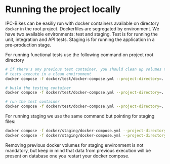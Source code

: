 
# Running the project locally 
IPC-Bikes can be easiliy run with docker containers available on directory `docker`
in the root project. Dockerfiles are segregated by environment. We have  two 
available environments: test and staging. Test is for running the unit, integration
and API tests. Staging is for running the application in a pre-production 
stage. 

For running functional tests use the following command on project 
root directory

```bash
# if there's any previous test container, you should clean up volumes to ensure
# tests execute in a clean environment
docker compose -f docker/test/docker-compose.yml --project-directory=. down -v

# build the testing container
docker compose -f docker/test/docker-compose.yml --project-directory=. build 

# run the test container
docker compose -f docker/test/docker-compose.yml --project-directory=. up
```

For running staging we use the same command but pointing for staging files:

```bash
docker compose -f docker/staging/docker-compose.yml --project-directory=. build
docker compose -f docker/staging/docker-compose.yml --project-directory=. up
```
Removing previous docker volumes for staging environment is not mandatory, but 
keep in mind that data from previous execution will be present on database one 
you restart your docker compose. 
